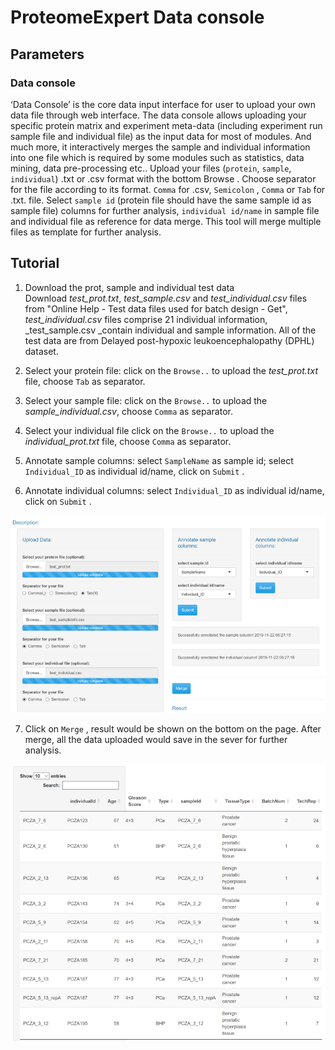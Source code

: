 # ProteomeExpert Data console

## Parameters

### Data console
‘Data Console’ is the core data input interface for user to upload your own data file through web interface. The data console allows uploading your specific protein matrix and experiment meta-data (including experiment run sample file and individual file) as the input data for most of modules. And much more, it interactively merges the sample and individual information into one file which is required by some modules such as statistics, data mining, data pre-processing etc..
Upload your files (`protein`, `sample`, `individual`) .txt or .csv format with the bottom Browse . Choose separator for the file according to its format. `Comma` for .csv, `Semicolon`  ,   `Comma`  or   `Tab`   for .txt. file. Select `sample id` (protein file should have the same sample id as sample file) columns for further analysis,  `individual id/name` in sample file and individual file as reference for data merge. This tool will merge multiple files  as template for further analysis.

## Tutorial

1. Download the prot, sample and individual test data<br/>Download _test_prot.txt_, _test_sample.csv_ and _test_individual.csv_ files from "Online Help - Test data files used for batch design - Get", _test_individual.csv_ files comprise 21 individual information, _test_sample.csv _contain individual and sample information. All of the test data are from Delayed post-hypoxic leukoencephalopathy (DPHL) dataset.<br/>
  
  2. Select your protein file: click on the  `Browse..` to upload the _test_prot.txt_ file, choose `Tab` as separator.
3. Select your sample file: click on the  `Browse..` to upload the _sample_individual.csv_, choose `Comma` as separator.
4. Select your individual file click on the  `Browse..` to upload the _individual_prot.txt_ file, choose `Comma` as separator.
5. Annotate sample columns: select `SampleName` as sample id; select `Individual_ID` as individual id/name, click on `Submit` .
6. Annotate individual columns: select `Individual_ID` as individual id/name, click on `Submit` .

![image.png](dataconsole-1.png)

7. Click on `Merge` , result would be shown on the bottom on the page. After merge, all the data uploaded would save in the sever for further analysis.

![image.png](dataconsole-2.png)
